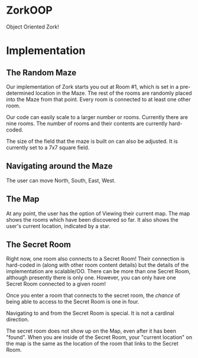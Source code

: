 # ZorkOOP
Object Oriented Zork!

# Implementation

## The Random Maze
Our implementation of Zork starts you out at Room #1, which is set in a pre-determined location in the Maze. 
The rest of the rooms are randomly placed into the Maze from that point.
Every room is connected to at least one other room.

Our code can easily scale to a larger number or rooms. Currently there are nine rooms. 
The number of rooms and their contents are currently hard-coded.

The size of the field that the maze is built on can also be adjusted. It is currently set to a 7x7 square field.

## Navigating around the Maze 
The user can move North, South, East, West. 

## The Map
At any point, the user has the option of Viewing their current map. 
The map shows the rooms which have been discovered so far.
It also shows the user's current location, indicated by a star.

## The Secret Room 
Right now, one room also connects to a Secret Room! 
Their connection is hard-coded in (along with other room content details) but the details of the implementation are scalable/OO. 
There can be more than one Secret Room, although presently there is only one.
However, you can only have one Secret Room connected to a given room!

Once you enter a room that connects to the secret room, the *chance* of being able to access to the Secret Room is one in four.

Navigating to and from the Secret Room is special. It is not a cardinal direction.

The secret room does not show up on the Map, even after it has been "found". 
When you are inside of the Secret Room, your "current location" on the map 
is the same as the location of the room that links to the Secret Room.
